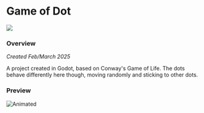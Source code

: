 # Game of Dot

<img src="https://img.shields.io/badge/Godot-478CBF?style=for-the-badge&logo=GodotEngine&logoColor=white"></img>

### Overview
_Created Feb/March 2025_

A project created in Godot, based on Conway's Game of Life.
The dots behave differently here though, moving randomly and sticking to other dots.

### Preview

![Animated](/gameofdot_preview.gif)
